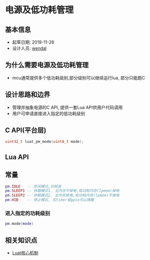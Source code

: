 # 电源及低功耗管理

## 基本信息

* 起草日期: 2019-11-28
* 设计人员: [wendal](https://github.com/wendal)

## 为什么需要电源及低功耗管理

* mcu通常提供多个低功耗级别,部分级别可以继续运行lua, 部分只能跑C

## 设计思路和边界

* 管理并抽象电源的C API, 提供一套Lua API供用户代码调用
* 用户可申请直接进入指定的低功耗级别

## C API(平台层)

```C
uint32_t luat_pm_mode(uint8_t mode);
```

## Lua API

## 常量

```lua
pm.IDLE   -- 空闲模式,功耗高
pm.SLEEP1 -- 休眠模式1, 主内存不掉电,低功耗内存(lpmem)掉电
pm.SLEEP2 -- 休眠模式2, 主内存掉电,低功耗内存(lpmem)不掉电
pm.HIB    -- 停止模式, 仅timer或gpio可以唤醒
```

### 进入指定的功耗级别

```lua
pm.mode(mode)
```
## 相关知识点

* [Luat核心机制](luat_core.md)

